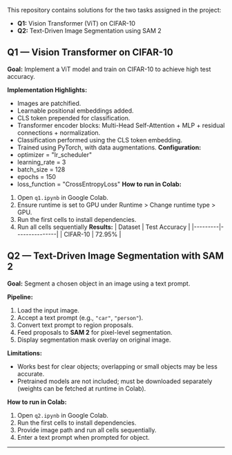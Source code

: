 
This repository contains solutions for the two tasks assigned in the project:

- **Q1:** Vision Transformer (ViT) on CIFAR-10
- **Q2:** Text-Driven Image Segmentation using SAM 2

## Q1 — Vision Transformer on CIFAR-10

**Goal:** Implement a ViT model and train on CIFAR-10 to achieve high test accuracy.

**Implementation Highlights:**
- Images are patchified.
- Learnable positional embeddings added.
- CLS token prepended for classification.
- Transformer encoder blocks: Multi-Head Self-Attention + MLP + residual connections + normalization.
- Classification performed using the CLS token embedding.
- Trained using PyTorch, with data augmentations.
**Configuration:**
- optimizer = "lr_scheduler"
- learning_rate = 3
- batch_size = 128
- epochs = 150
- loss_function = "CrossEntropyLoss"
**How to run in Colab:**
1. Open `q1.ipynb` in Google Colab.
2. Ensure runtime is set to GPU under Runtime > Change runtime type > GPU.
3. Run the first cells to install dependencies.
4. Run all cells sequentially
**Results:**
| Dataset | Test Accuracy |
|---------|---------------|
| CIFAR-10 | 72.95% |



## Q2 — Text-Driven Image Segmentation with SAM 2

**Goal:** Segment a chosen object in an image using a text prompt.

**Pipeline:**
1. Load the input image.
2. Accept a text prompt (e.g., `"car"`, `"person"`).
3. Convert text prompt to region proposals.
4. Feed proposals to **SAM 2** for pixel-level segmentation.
5. Display segmentation mask overlay on original image.

**Limitations:**
- Works best for clear objects; overlapping or small objects may be less accurate.
- Pretrained models are not included; must be downloaded separately (weights can be fetched at runtime in Colab).

**How to run in Colab:**
1. Open `q2.ipynb` in Google Colab.
2. Run the first cells to install dependencies.
3. Provide image path and run all cells sequentially.
4. Enter a text prompt when prompted for object.

---

